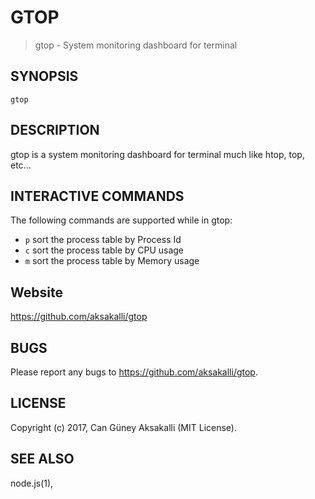 GTOP
=====

> gtop - System monitoring dashboard for terminal

## SYNOPSIS

`gtop`


## DESCRIPTION

gtop is a system monitoring dashboard for terminal much like htop, top, etc...

## INTERACTIVE COMMANDS

The following commands are supported while in gtop:

- `p` sort the process table by Process Id
- `c` sort the process table by CPU usage
- `m` sort the process table by Memory usage


## Website

https://github.com/aksakalli/gtop

## BUGS

Please report any bugs to https://github.com/aksakalli/gtop.


## LICENSE

Copyright (c) 2017, Can Güney Aksakalli (MIT License).


## SEE ALSO

node.js(1),